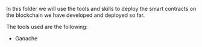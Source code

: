 In this folder we will use the tools and skills to deploy the smart contracts on the blockchain we have developed and deployed so far.

The tools used are the following:
-  Ganache
